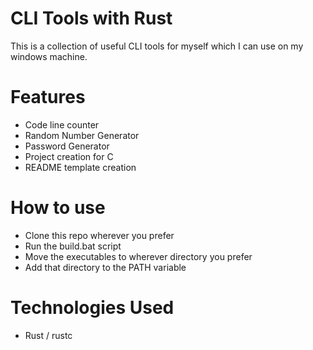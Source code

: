 # CLI Tools with Rust

This is a collection of useful CLI tools for myself which I can use on my windows machine. 

# Features

- Code line counter
- Random Number Generator
- Password Generator
- Project creation for C
- README template creation

# How to use

- Clone this repo wherever you prefer
- Run the build.bat script
- Move the executables to wherever directory you prefer
- Add that directory to the PATH variable

# Technologies Used

- Rust / rustc
